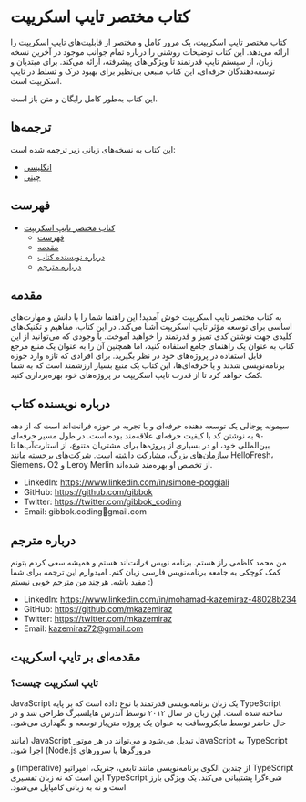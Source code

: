 # کتاب مختصر تایپ اسکریپت

کتاب مختصر تایپ اسکریپت، یک مرور کامل و مختصر از قابلیت‌های تایپ اسکریپت را ارائه می‌دهد. این کتاب توضیحات روشنی را درباره تمام جوانب موجود در آخرین نسخه زبان، از سیستم تایپ قدرتمند تا ویژگی‌های پیشرفته، ارائه می‌کند. برای مبتدیان و توسعه‌دهندگان حرفه‌ای، این کتاب منبعی بی‌نظیر برای بهبود درک و تسلط در تایپ اسکریپت است.

این کتاب به‌طور کامل رایگان و متن باز است.

## ترجمه‌ها

این کتاب به نسخه‌های زبانی زیر ترجمه شده است:

- [انگلیسی](../../README.md)
- [چینی](../../README-zh_CN.md)

## فهرست

- [کتاب مختصر تایپ اسکریپت](#کتاب-مختصر-تایپ-اسکریپت)
  - [فهرست](#فهرست)
  - [مقدمه](#مقدمه)
  - [درباره نویسنده کتاب](#درباره-نویسنده-کتاب)
  - [درباره مترجم](#درباره-مترجم)

## مقدمه

به کتاب مختصر تایپ اسکریپت خوش آمدید! این راهنما شما را با دانش و مهارت‌های اساسی برای توسعه مؤثر تایپ اسکریپت آشنا می‌کند. در این کتاب، مفاهیم و تکنیک‌های کلیدی جهت نوشتن کدی تمیز و قدرتمند را خواهید آموخت. با وجودی که می‌توانید از این کتاب به عنوان یک راهنمای جامع استفاده کنید، اما همچنین آن را به عنوان یک منبع مرجع قابل استفاده در پروژه‌های خود در نظر بگیرید. برای افرادی که تازه وارد حوزه برنامه‌نویسی شدند و یا حرفه‌ای‌ها، این کتاب یک منبع بسیار ارزشمند است که به شما کمک خواهد کرد تا از قدرت تایپ اسکریپت در پروژه‌های خود بهره‌برداری کنید.

## درباره نویسنده کتاب

سیمونه پوجالی یک توسعه دهنده حرفه‌ای و با تجربه در حوزه فرانت‌اند است که از دهه ۹۰ به نوشتن کد با کیفیت حرفه‌ای علاقه‌مند بوده است. در طول مسیر حرفه‌ای بین‌المللی خود، او در بسیاری از پروژه‌ها برای مشتریان متنوع، از استارت‌آپ‌ها تا سازمان‌های بزرگ، مشارکت داشته است. شرکت‌های برجسته مانند HelloFresh، Siemens، O2 و Leroy Merlin از تخصص او بهره‌مند شده‌اند.

- LinkedIn: https://www.linkedin.com/in/simone-poggiali
- GitHub: https://github.com/gibbok
- Twitter: https://twitter.com/gibbok_coding
- Email: gibbok.coding📧gmail.com

## درباره مترجم

من محمد کاظمی راز هستم. برنامه نویس فرانت‌اند هستم و همیشه سعی کردم بتونم کمک کوچکی به جامعه برنامه‌نویس فارسی زبان کنم. امیدوارم این ترجمه برای شما مفید باشه. هرچند من مترجم خوبی نیستم :)

- LinkedIn: https://www.linkedin.com/in/mohamad-kazemiraz-48028b234
- GitHub: https://github.com/mkazemiraz
- Twitter: https://twitter.com/mkazemiraz
- Email: kazemiraz72@gmail.com

## مقدمه‌ای بر تایپ اسکریپت

### تایپ اسکریپت چیست؟

&#x202b; TypeScript یک زبان برنامه‌نویسی قدرتمند با نوع داده است که بر پایه JavaScript ساخته شده است. این زبان در سال ۲۰۱۲ توسط آندرس هایلسبرگ طراحی شد و در حال حاضر توسط مایکروسافت به عنوان یک پروژه متن‌باز توسعه و نگهداری می‌شود.

&#x202b; TypeScript به JavaScript تبدیل می‌شود و می‌تواند در هر موتور JavaScript (مانند مرورگرها یا سرورهای Node.js) اجرا شود.

&#x202b; TypeScript از چندین الگوی برنامه‌نویسی مانند تابعی، جنریک، امپراتیو (imperative) و شیءگرا پشتیبانی می‌کند. یک ویژگی بارز TypeScript این است که نه زبان تفسیری است و نه به زبانی کامپایل می‌شود.
